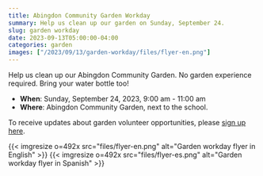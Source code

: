 ```yaml
--- 
title: Abingdon Community Garden Workday
summary: Help us clean up our garden on Sunday, September 24. 
slug: garden workday
date: 2023-09-13T05:00:00-04:00
categories: garden
images: ["/2023/09/13/garden-workday/files/flyer-en.png"]
---
```


Help us clean up our Abingdon Community Garden. No garden experience required. Bring your water bottle too!

- **When**: Sunday, September 24, 2023, 9:00 am - 11:00 am
- **Where**: Abingdon Community Garden, next to the school.

To receive updates about garden volunteer opportunities, please [sign up here](https://us10.list-manage.com/subscribe?u=f9c2cb9188c78232702100f91&id=50d30d2a32).

{{< imgresize o=492x src="files/flyer-en.png" alt="Garden workday flyer in English" >}}
{{< imgresize o=492x src="files/flyer-es.png" alt="Garden workday flyer in Spanish" >}}